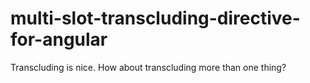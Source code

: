 multi-slot-transcluding-directive-for-angular
=============================================

Transcluding is nice. How about transcluding more than one thing?

